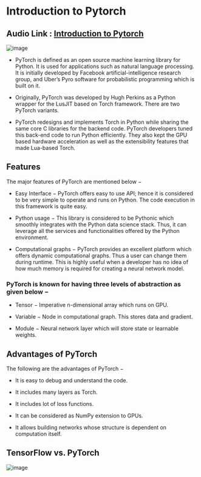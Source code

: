 # Introduction to Pytorch

## Audio Link : [Introduction to Pytorch](https://drive.google.com/file/d/1Z1Eo7HRcMIJk0vynulvV5-y7ACLL7wGD/view?usp=sharing)

![image](https://user-images.githubusercontent.com/63282184/143443554-5f2e6177-e4ad-4b89-b33e-22aecd9d0806.png)


- PyTorch is defined as an open source machine learning library for Python. It is used for applications such as natural language processing. It is initially developed by Facebook artificial-intelligence research group, and Uber’s Pyro software for probabilistic programming which is built on it.

- Originally, PyTorch was developed by Hugh Perkins as a Python wrapper for the LusJIT based on Torch framework. There are two PyTorch variants.

- PyTorch redesigns and implements Torch in Python while sharing the same core C libraries for the backend code. PyTorch developers tuned this back-end code to run Python efficiently. They also kept the GPU based hardware acceleration as well as the extensibility features that made Lua-based Torch.

## Features
The major features of PyTorch are mentioned below −

- Easy Interface − PyTorch offers easy to use API; hence it is considered to be very simple to operate and runs on Python. The code execution in this framework is quite easy.

- Python usage − This library is considered to be Pythonic which smoothly integrates with the Python data science stack. Thus, it can leverage all the services and functionalities offered by the Python environment.

- Computational graphs − PyTorch provides an excellent platform which offers dynamic computational graphs. Thus a user can change them during runtime. This is highly useful when a developer has no idea of how much memory is required for creating a neural network model.

### PyTorch is known for having three levels of abstraction as given below −

- Tensor − Imperative n-dimensional array which runs on GPU.

- Variable − Node in computational graph. This stores data and gradient.

- Module − Neural network layer which will store state or learnable weights.

## Advantages of PyTorch
The following are the advantages of PyTorch −

- It is easy to debug and understand the code.

- It includes many layers as Torch.

- It includes lot of loss functions.

- It can be considered as NumPy extension to GPUs.

- It allows building networks whose structure is dependent on computation itself.

## TensorFlow vs. PyTorch

![image](https://user-images.githubusercontent.com/63282184/143443452-3f7d354f-bbcb-489b-95ab-9173f3925700.png)
